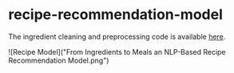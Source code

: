 # recipe-recommendation-model


The ingredient cleaning and preprocessing code is available [here](https://github.com/Kriti-59/ingredients-refined).

![Recipe Model]("From Ingredients to Meals an NLP-Based Recipe Recommendation Model.png")



